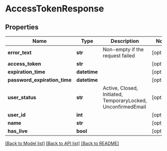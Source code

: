 # AccessTokenResponse

## Properties
Name | Type | Description | Notes
------------ | ------------- | ------------- | -------------
**error_text** | **str** | Non-empty if the request failed | [optional] 
**access_token** | **str** |  | [optional] 
**expiration_time** | **datetime** |  | [optional] 
**password_expiration_time** | **datetime** |  | [optional] 
**user_status** | **str** | Active, Closed, Initiated, TemporaryLocked, UnconfirmedEmail | [optional] 
**user_id** | **int** |  | [optional] 
**name** | **str** |  | [optional] 
**has_live** | **bool** |  | [optional] 

[[Back to Model list]](../README.md#documentation-for-models) [[Back to API list]](../README.md#documentation-for-api-endpoints) [[Back to README]](../README.md)


